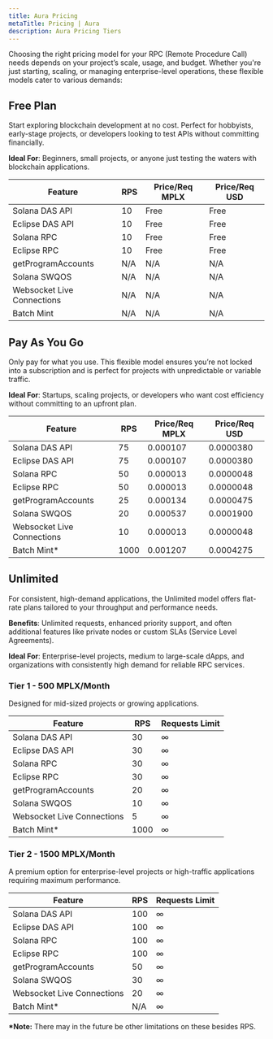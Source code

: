 ```yaml
---
title: Aura Pricing
metaTitle: Pricing | Aura
description: Aura Pricing Tiers
---
```


Choosing the right pricing model for your RPC (Remote Procedure Call) needs depends on your project’s scale, usage, and budget. Whether you're just starting, scaling, or managing enterprise-level operations, these flexible models cater to various demands:

## Free Plan

Start exploring blockchain development at no cost. Perfect for hobbyists, early-stage projects, or developers looking to test APIs without committing financially.

**Ideal For**: Beginners, small projects, or anyone just testing the waters with blockchain applications.

| Feature                    | RPS | Price/Req MPLX | Price/Req USD |
| -------------------------- | --- | -------------- | ------------- |
| Solana DAS API             | 10  | Free           | Free          |
| Eclipse DAS API            | 10  | Free           | Free          |
| Solana RPC                 | 10  | Free           | Free          |
| Eclipse RPC                | 10  | Free           | Free          |
| getProgramAccounts         | N/A | N/A            | N/A           |
| Solana SWQOS               | N/A | N/A            | N/A           |
| Websocket Live Connections | N/A | N/A            | N/A           |
| Batch Mint                 | N/A | N/A            | N/A           |

## Pay As You Go

Only pay for what you use. This flexible model ensures you’re not locked into a subscription and is perfect for projects with unpredictable or variable traffic.

**Ideal For**: Startups, scaling projects, or developers who want cost efficiency without committing to an upfront plan.

| Feature                    | RPS  | Price/Req MPLX | Price/Req USD |
| -------------------------- | ---- | -------------- | ------------- |
| Solana DAS API             | 75   | 0.000107       | 0.0000380     |
| Eclipse DAS API            | 75   | 0.000107       | 0.0000380     |
| Solana RPC                 | 50   | 0.000013       | 0.0000048     |
| Eclipse RPC                | 50   | 0.000013       | 0.0000048     |
| getProgramAccounts         | 25   | 0.000134       | 0.0000475     |
| Solana SWQOS               | 20   | 0.000537       | 0.0001900     |
| Websocket Live Connections | 10   | 0.000013       | 0.0000048     |
| Batch Mint\*               | 1000 | 0.001207       | 0.0004275     |

## Unlimited

For consistent, high-demand applications, the Unlimited model offers flat-rate plans tailored to your throughput and performance needs.

**Benefits**: Unlimited requests, enhanced priority support, and often additional features like private nodes or custom SLAs (Service Level Agreements).

**Ideal For**: Enterprise-level projects, medium to large-scale dApps, and organizations with consistently high demand for reliable RPC services.

### Tier 1 - 500 MPLX/Month

Designed for mid-sized projects or growing applications.

| Feature                    | RPS  | Requests Limit |
| -------------------------- | ---- | -------------- |
| Solana DAS API             | 30   | ∞              |
| Eclipse DAS API            | 30   | ∞              |
| Solana RPC                 | 30   | ∞              |
| Eclipse RPC                | 30   | ∞              |
| getProgramAccounts         | 20   | ∞              |
| Solana SWQOS               | 10   | ∞              |
| Websocket Live Connections | 5    | ∞              |
| Batch Mint\*               | 1000 | ∞              |

### Tier 2 - 1500 MPLX/Month

A premium option for enterprise-level projects or high-traffic applications requiring maximum performance.

| Feature                    | RPS | Requests Limit |
| -------------------------- | --- | -------------- |
| Solana DAS API             | 100 | ∞              |
| Eclipse DAS API            | 100 | ∞              |
| Solana RPC                 | 100 | ∞              |
| Eclipse RPC                | 100 | ∞              |
| getProgramAccounts         | 50  | ∞              |
| Solana SWQOS               | 30  | ∞              |
| Websocket Live Connections | 20  | ∞              |
| Batch Mint\*               | N/A | ∞              |

**\*Note:** There may in the future be other limitations on these besides RPS.
